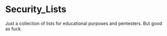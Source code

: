 # Security_Lists

Just a collection of lists for educational purposes and pentesters.
But good as fuck.
